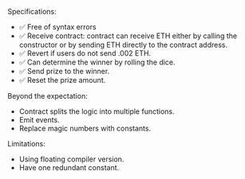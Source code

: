 Specifications:
- ✅ Free of syntax errors
- ✅ Receive contract: contract can receive ETH either by calling the constructor or by sending ETH directly to the contract address.
- ✅ Revert if users do not send .002 ETH.
- ✅ Can determine the winner by rolling the dice.
- ✅ Send prize to the winner.
- ✅ Reset the prize amount.

Beyond the expectation:
- Contract splits the logic into multiple functions.
- Emit events.
- Replace magic numbers with constants.

Limitations:
- Using floating compiler version.
- Have one redundant constant.